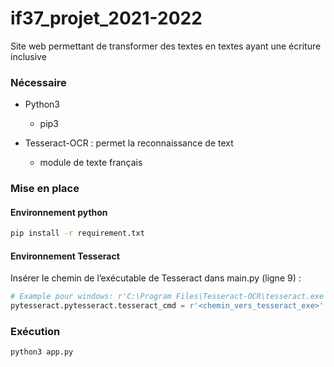 # if37_projet_2021-2022
Site web permettant de transformer des textes en textes ayant une écriture inclusive

### Nécessaire

- Python3
  - pip3

- Tesseract-OCR : permet la reconnaissance de text
  - module de texte français

  

### Mise en place

#### Environnement python

```sh
pip install -r requirement.txt
```

#### Environnement Tesseract

Insérer le chemin de l’exécutable de Tesseract dans main.py (ligne 9) :

```python
# Example pour windows: r'C:\Program Files\Tesseract-OCR\tesseract.exe'
pytesseract.pytesseract.tesseract_cmd = r'<chemin_vers_tesseract_exe>'
```

### Exécution

```shell
python3 app.py
```

